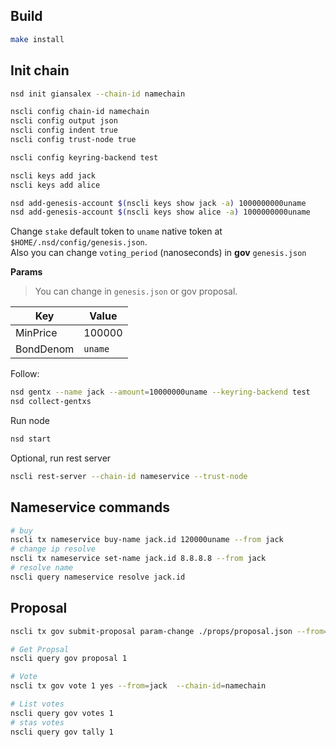 ## Build

```bash
make install
```

## Init chain

```bash
nsd init giansalex --chain-id namechain

nscli config chain-id namechain
nscli config output json
nscli config indent true
nscli config trust-node true

nscli config keyring-backend test 

nscli keys add jack
nscli keys add alice

nsd add-genesis-account $(nscli keys show jack -a) 1000000000uname
nsd add-genesis-account $(nscli keys show alice -a) 1000000000uname
```

Change `stake` default token to `uname` native token at `$HOME/.nsd/config/genesis.json`.     
Also you can change `voting_period` (nanoseconds) in **gov** `genesis.json`

**Params**

> You can change in `genesis.json` or gov proposal.

|Key       | Value  |
|----------|--------| 
|MinPrice  | 100000 |
|BondDenom | `uname`|

Follow:

```bash
nsd gentx --name jack --amount=10000000uname --keyring-backend test
nsd collect-gentxs
```

Run node
```bash
nsd start
```

Optional, run rest server
```bash
nscli rest-server --chain-id nameservice --trust-node
```

## Nameservice commands

```bash
# buy
nscli tx nameservice buy-name jack.id 120000uname --from jack
# change ip resolve
nscli tx nameservice set-name jack.id 8.8.8.8 --from jack
# resolve name
nscli query nameservice resolve jack.id
```


## Proposal

```bash
nscli tx gov submit-proposal param-change ./props/proposal.json --from=jack  --chain-id=namechain

# Get Propsal
nscli query gov proposal 1

# Vote
nscli tx gov vote 1 yes --from=jack  --chain-id=namechain

# List votes
nscli query gov votes 1
# stas votes
nscli query gov tally 1
```